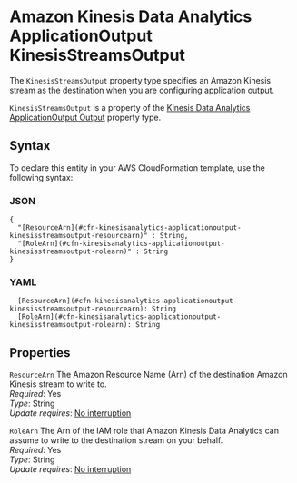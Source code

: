 # Amazon Kinesis Data Analytics ApplicationOutput KinesisStreamsOutput<a name="aws-properties-kinesisanalytics-applicationoutput-kinesisstreamsoutput"></a>

The `KinesisStreamsOutput` property type specifies an Amazon Kinesis stream as the destination when you are configuring application output\.

 `KinesisStreamsOutput` is a property of the [Kinesis Data Analytics ApplicationOutput Output](aws-properties-kinesisanalytics-applicationoutput-output.md) property type\.

## Syntax<a name="aws-properties-kinesisanalytics-applicationoutput-kinesisstreamsoutput-syntax"></a>

To declare this entity in your AWS CloudFormation template, use the following syntax:

### JSON<a name="aws-properties-kinesisanalytics-applicationoutput-kinesisstreamsoutput-syntax.json"></a>

```
{
  "[ResourceArn](#cfn-kinesisanalytics-applicationoutput-kinesisstreamsoutput-resourcearn)" : String,
  "[RoleArn](#cfn-kinesisanalytics-applicationoutput-kinesisstreamsoutput-rolearn)" : String
}
```

### YAML<a name="aws-properties-kinesisanalytics-applicationoutput-kinesisstreamsoutput-syntax.yaml"></a>

```
  [ResourceArn](#cfn-kinesisanalytics-applicationoutput-kinesisstreamsoutput-resourcearn): String
  [RoleArn](#cfn-kinesisanalytics-applicationoutput-kinesisstreamsoutput-rolearn): String
```

## Properties<a name="aws-properties-kinesisanalytics-applicationoutput-kinesisstreamsoutput-properties"></a>

`ResourceArn`  <a name="cfn-kinesisanalytics-applicationoutput-kinesisstreamsoutput-resourcearn"></a>
The Amazon Resource Name \(Arn\) of the destination Amazon Kinesis stream to write to\.  
 *Required*: Yes  
 *Type*: String  
 *Update requires*: [No interruption](using-cfn-updating-stacks-update-behaviors.md#update-no-interrupt) 

`RoleArn`  <a name="cfn-kinesisanalytics-applicationoutput-kinesisstreamsoutput-rolearn"></a>
The Arn of the IAM role that Amazon Kinesis Data Analytics can assume to write to the destination stream on your behalf\.   
 *Required*: Yes  
 *Type*: String  
 *Update requires*: [No interruption](using-cfn-updating-stacks-update-behaviors.md#update-no-interrupt) 